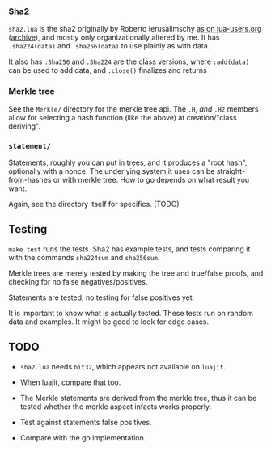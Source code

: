### Sha2
`sha2.lua` is the sha2 originally by Roberto Ierusalimschy
[as on lua-users.org](http://lua-users.org/wiki/SecureHashAlgorithm)
([archive](https://archive.is/sJrRo)), and mostly only organizationally
altered by me. It has `.sha224(data)` and `.sha256(data)` to use plainly
as with data.

It also has `.Sha256` and `.Sha224` are the class versions, where
`:add(data)` can be used to add data, and `:close()` finalizes and
returns

### Merkle tree
See the `Merkle/` directory for the merkle tree api.
The `.H`, *and* `.H2` members allow for selecting a hash function
(like the above) at creation/"class deriving".

### `statement/`
Statements, roughly you can put in trees, and it produces a "root hash",
optionally with a nonce. The underlying system it uses can be
straight-from-hashes or with merkle tree. How to go depends on what result
you want.

Again, see the directory itself for specifics. (TODO)

## Testing
`make test` runs the tests. Sha2 has example tests, and tests
comparing it with the commands `sha224sum` and `sha256sum`.

Merkle trees are merely tested by making the tree and true/false proofs,
and checking for no false negatives/positives.

Statements are tested, no testing for false positives yet.

It is important to know what is actually tested. These tests run on
random data and examples. It might be good to look for edge cases.

## TODO
* `sha2.lua` needs `bit32`, which appears not available on `luajit`.

* When luajit, compare that too.

* The Merkle statements are derived from the merkle tree, thus it
  can be tested whether the merkle aspect infacts works properly.

* Test against statements false positives.

* Compare with the go implementation.
